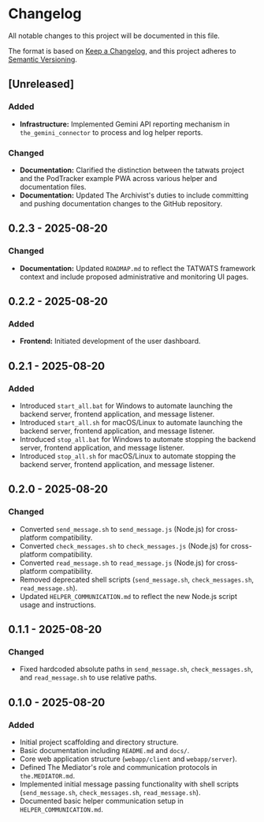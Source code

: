 # Changelog

All notable changes to this project will be documented in this file.

The format is based on [Keep a Changelog](https://keepachangelog.com/en/1.0.0/),
and this project adheres to [Semantic Versioning](https://semver.org/en/2.0.0/).

## [Unreleased]

### Added
- **Infrastructure:** Implemented Gemini API reporting mechanism in `the_gemini_connector` to process and log helper reports.

### Changed
- **Documentation:** Clarified the distinction between the tatwats project and the PodTracker example PWA across various helper and documentation files.
- **Documentation:** Updated The Archivist's duties to include committing and pushing documentation changes to the GitHub repository.

## 0.2.3 - 2025-08-20

### Changed

- **Documentation:** Updated `ROADMAP.md` to reflect the TATWATS framework context and include proposed administrative and monitoring UI pages.

## 0.2.2 - 2025-08-20

### Added

- **Frontend:** Initiated development of the user dashboard.

## 0.2.1 - 2025-08-20

### Added

- Introduced `start_all.bat` for Windows to automate launching the backend server, frontend application, and message listener.
- Introduced `start_all.sh` for macOS/Linux to automate launching the backend server, frontend application, and message listener.
- Introduced `stop_all.bat` for Windows to automate stopping the backend server, frontend application, and message listener.
- Introduced `stop_all.sh` for macOS/Linux to automate stopping the backend server, frontend application, and message listener.

## 0.2.0 - 2025-08-20

### Changed

- Converted `send_message.sh` to `send_message.js` (Node.js) for cross-platform compatibility.
- Converted `check_messages.sh` to `check_messages.js` (Node.js) for cross-platform compatibility.
- Converted `read_message.sh` to `read_message.js` (Node.js) for cross-platform compatibility.
- Removed deprecated shell scripts (`send_message.sh`, `check_messages.sh`, `read_message.sh`).
- Updated `HELPER_COMMUNICATION.md` to reflect the new Node.js script usage and instructions.

## 0.1.1 - 2025-08-20

### Changed

- Fixed hardcoded absolute paths in `send_message.sh`, `check_messages.sh`, and `read_message.sh` to use relative paths.

## 0.1.0 - 2025-08-20

### Added

- Initial project scaffolding and directory structure.
- Basic documentation including `README.md` and `docs/`.
- Core web application structure (`webapp/client` and `webapp/server`).
- Defined The Mediator's role and communication protocols in `the.MEDIATOR.md`.
- Implemented initial message passing functionality with shell scripts (`send_message.sh`, `check_messages.sh`, `read_message.sh`).
- Documented basic helper communication setup in `HELPER_COMMUNICATION.md`.
